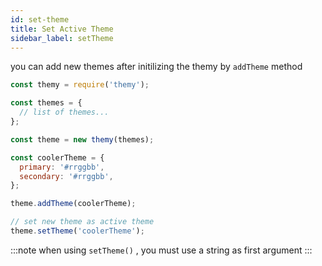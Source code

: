 ```yaml
---
id: set-theme
title: Set Active Theme
sidebar_label: setTheme
---
```


you can add new themes after initilizing the themy by `addTheme` method

```js {14}
const themy = require('themy');

const themes = {
  // list of themes...
};

const theme = new themy(themes);

const coolerTheme = {
  primary: '#rrggbb',
  secondary: '#rrggbb',
};

theme.addTheme(coolerTheme);

// set new theme as active theme
theme.setTheme('coolerTheme');
```

:::note
when using `setTheme()` , you must use a string as first argument
:::
